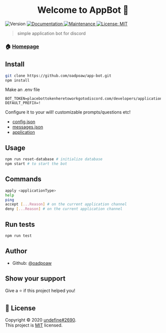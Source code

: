<h1 align="center">Welcome to AppBot 👋</h1>
<p>
  <img alt="Version" src="https://img.shields.io/badge/version-1.0.0-blue.svg?cacheSeconds=2592000" />
  <a href="https://github.com/oadpoaw/app-bot#readme" target="_blank">
    <img alt="Documentation" src="https://img.shields.io/badge/documentation-yes-brightgreen.svg" />
  </a>
  <a href="https://github.com/oadpoaw/some-bot/graphs/commit-activity" target="_blank">
    <img alt="Maintenance" src="https://img.shields.io/badge/Maintained%3F-yes-green.svg" />
  </a>
  <a href="https://github.com/oadpoaw/app-bot/blob/master/LICENSE" target="_blank">
    <img alt="License: MIT" src="https://img.shields.io/github/license/oadpoaw/app-bot" />
  </a>
</p>

> simple application bot for discord

### 🏠 [Homepage](https://github.com/oadpoaw/app-bot#readme)

## Install

```sh
git clone https://github.com/oadpoaw/app-bot.git
npm install
```

Make an .env file
```
BOT_TOKEN=placebottokenheretoworkgotodiscord.com/developers/applicationsokokxdxd
DEFAULT_PREFIX=!
```

Configure it to your will! customizable prompts/questions etc!
- [config.json](config.json)
- [messages.json](config/messages.json)
- [application](config/application.json)

## Usage

```sh
npm run reset-database # initialize database
npm start # to start the bot
```

## Commands

```sh
apply <applicationType>
help
ping
accept [...Reason] # on the current application channel
deny [...Reason] # on the current application channel
```

## Run tests

```sh
npm run test
```

## Author

* Github: [@oadpoaw](https://github.com/oadpoaw)

## Show your support

Give a ⭐️ if this project helped you!

## 📝 License

Copyright © 2020 [undefine#2690](https://github.com/oadpoaw).<br />
This project is [MIT](https://github.com/oadpoaw/app-bot/blob/master/LICENSE) licensed.
